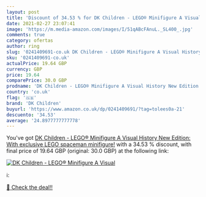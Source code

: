 ```yaml
---
layout: post
title: 'Discount of 34.53 % for DK Children - LEGO® Minifigure A Visual '
date: 2021-02-27 23:07:41
image: 'https://m.media-amazon.com/images/I/51qABcFAnuL._SL400_.jpg'
comments: true
category: ofertas
author: ring
slug: '0241409691-co.uk DK Children - LEGO® Minifigure A Visual History New...'
sku: '0241409691-co.uk'
actualPrice: 19.64 GBP
currency: GBP
price: 19.64
comparePrice: 30.0 GBP
prodname: 'DK Children - LEGO® Minifigure A Visual History New Edition: With exclusive LEGO spaceman minifigure!'
country: 'co.uk'
flag: '🇬🇧'
brand: 'DK Children'
buyurl: 'https://www.amazon.co.uk/dp/0241409691/?tag=tolees0a-21'
descuento: '34.53'
average: '24.8977777777778'
---
```


You've got [DK Children - LEGO® Minifigure A Visual History New Edition: With exclusive LEGO spaceman minifigure!](https://www.amazon.co.uk/dp/0241409691/?tag=tolees0a-21) with a  34.53 % discount, with final price of 19.64 GBP (original: 30.0 GBP) at the following link:

[![DK Children - LEGO® Minifigure A Visual ](https://m.media-amazon.com/images/I/51qABcFAnuL._SL400_.jpg)](https://www.amazon.co.uk/dp/0241409691/?tag=tolees0a-21)

ℹ️:


[🛒 Check the deal!!](https://www.amazon.co.uk/dp/0241409691/?tag=tolees0a-21)
